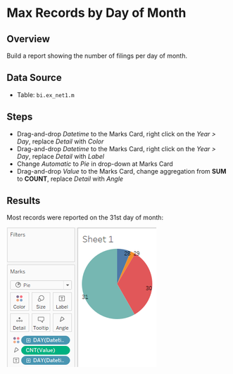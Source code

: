 # Max Records by Day of Month

## Overview

Build a report showing the number of filings per day of month.
 
## Data Source

* Table: `bi.ex_net1.m`

## Steps

 - Drag-and-drop _Datetime_ to the Marks Card, right click on the _Year > Day_, replace _Detail_ with _Color_
 - Drag-and-drop _Datetime_ to the Marks Card, right click on the _Year > Day_, replace _Detail_ with _Label_
 - Change _Automatic_ to _Pie_ in drop-down at Marks Card
 - Drag-and-drop _Value_ to the Marks Card, change aggregation from **SUM** to **COUNT**, replace _Detail_ with _Angle_
 
 ## Results
 
 Most records were reported on the 31st day of month:
 
 ![](../images/pie.png)
